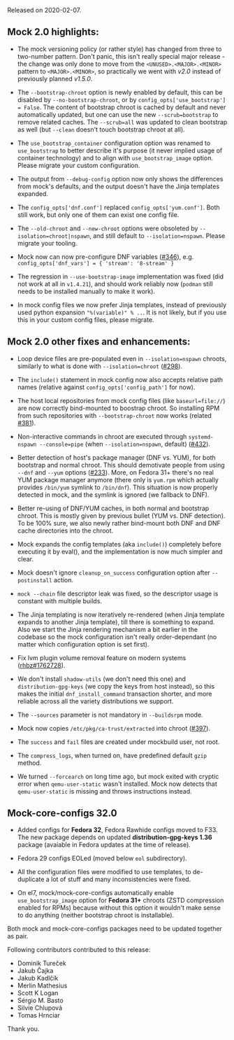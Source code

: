 Released on 2020-02-07.

## Mock 2.0 highlights:

 * The mock versioning policy (or rather style) has changed from three to
   two-number pattern.  Don't panic, this isn't really special major
   release - the change was only done to move from the
   `<UNUSED>.<MAJOR>.<MINOR>` pattern to `<MAJOR>.<MINOR>`, so practically
   we went with *v2.0* instead of previously planned *v1.5.0*.

 * The `--bootstrap-chroot` option is newly enabled by default, this can be
   disabled by `--no-bootstrap-chroot`, or by
   `config_opts['use_bootstrap'] = False`.  The content of bootstrap chroot
   is cached by default and never automatically updated, but one
   can use the new `--scrub=bootstrap` to remove related caches.  The
   `--scrub=all` was updated to clean bootstrap as well (but `--clean`
   doesn't touch bootstrap chroot at all).

 * The `use_bootstrap_container` configuration option was renamed to
   `use_bootstrap` to better describe it's purpose (it never implied usage
   of container technology) and to align with `use_bootstrap_image`
   option.  Please migrate your custom configuration.

 * The output from `--debug-config` option now only shows the differences
   from mock's defaults, and the output doesn't have the Jinja templates
   expanded.

 * The `config_opts['dnf.conf']` replaced `config_opts['yum.conf']`.  Both
   still work, but only one of them can exist one config file.

 * The `--old-chroot` and `--new-chroot` options were obsoleted by
   `--isolation=chroot|nspawn`, and still default to `--isolation=nspawn`.
   Please migrate your tooling.

 * Mock now can now pre-configure DNF variables ([#346](../issues/346)), e.g.
   `config_opts['dnf_vars'] = { 'stream': '8-stream' }`

 * The regression in `--use-bootstrap-image` implementation was fixed (did
   not work at all in `v1.4.21`), and should work reliably now (`podman`
   still needs to be installed manually to make it work).

 * In mock config files we now prefer Jinja templates, instead of
   previously used python expansion `"%(variable)" % ..`.  It is not
   likely, but if you use this in your custom config files, please
   migrate.

## Mock 2.0 other fixes and enhancements:

 * Loop device files are pre-populated even in `--isolation=nspawn`
   chroots, similarly to what is done with `--isolation=chroot`
   ([#298](../issues/298)).

 * The `include()` statement in mock config now also accepts relative path
   names (relative against `config_opts['config_path']` for now).

 * The host local repositories from mock config files
   (like `baseurl=file://`) are now correctly bind-mounted to boostrap
   chroot.  So installing RPM from such repositories with
   `--bootstrap-chroot` now works (related [#381](../issues/381)).

 * Non-interactive commands in chroot are executed through
   `systemd-nspawn --console=pipe` (when `--isolation=nspawn`, default)
   ([#432](../issues/432)).

 * Better detection of host's package manager (DNF vs. YUM), for both
   bootstrap and normal chroot.  This should demotivate people from using
   `--dnf` and `--yum` options ([#233](../issues/233)).  More, on Fedora 31+ there's no
   real YUM package manager anymore (there only is `yum.rpm` which actually
   provides `/bin/yum` symlink to `/bin/dnf`).  This situation is now
   properly detected in mock, and the symlink is ignored (we fallback to
   DNF).

 * Better re-using of DNF/YUM caches, in both normal and bootstrap chroot.
   This is mostly given by previous bullet (YUM vs. DNF detection).  To be
   100% sure, we also newly rather bind-mount both DNF and DNF cache
   directories into the chroot.

 * Mock expands the config templates (aka `include()`) completely before
   executing it by eval(), and the implementation is now much simpler and
   clear.

 * Mock doesn't ignore `cleanup_on_success` configuration option after
   `--postinstall` action.

 * `mock --chain` file descriptor leak was fixed, so the descriptor usage
   is constant with multiple builds.

 * The Jinja templating is now iteratively re-rendered (when Jinja template
   expands to another Jinja template), till there is something to expand.  Also
   we start the Jinja rendering mechanism a bit earlier in the codebase so the
   mock configuration isn't really order-dependant (no matter which
   configuration option is set first).

 * Fix lvm plugin volume removal feature on modern systems
   ([rhbz#1762728](https://bugzilla.redhat.com/1762728)).

 * We don't install `shadow-utils` (we don't need this one) and
   `distribution-gpg-keys` (we copy the keys from host instead), so this
   makes the initial `dnf_install_command` transaction shorter, and more
   reliable across all the variety distributions we support.

 * The `--sources` parameter is not mandatory in `--buildsrpm` mode.

 * Mock now copies `/etc/pkg/ca-trust/extracted` into chroot
   ([#397](../issues/397)).

 * The `success` and `fail` files are created under mockbuild user, not root.

 * The `compress_logs`, when turned on, have predefined default `gzip` method.

 * We turned `--forcearch` on long time ago, but mock exited with cryptic
   error when `qemu-user-static` wasn't installed.  Mock now detects that
   `qemu-user-static` is missing and throws instructions instead.


## Mock-core-configs 32.0

 * Added configs for **Fedora 32**, Fedora Rawhide configs moved to F33.  The new
   package depends on updated **distribution-gpg-keys 1.36** package (avaiable
   in Fedora updates at the time of release).

 * Fedora 29 configs EOLed (moved below `eol` subdirectory).

 * All the configuration files were modified to use templates, to de-duplicate
   a lot of stuff and many inconsistencies were fixed.

 * On el7, mock/mock-core-configs automatically enable `use_bootstrap_image`
   option for **Fedora 31+** chroots (ZSTD compression enabled for RPMs) because without
   this option it wouldn't make sense to do anything (neither bootstrap chroot
   is installable).

Both mock and mock-core-configs packages need to be updated together as pair.

Following contributors contributed to this release:

 * Dominik Tureček
 * Jakub Čajka
 * Jakub Kadlčík
 * Merlin Mathesius
 * Scott K Logan
 * Sérgio M. Basto
 * Silvie Chlupová
 * Tomas Hrnciar

Thank you.
